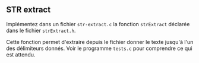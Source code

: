 ## STR extract

Implémentez dans un fichier `str-extract.c` la fonction `strExtract` déclarée dans le fichier `strExtract.h`.

Cette fonction permet d'extraire depuis le fichier donner le texte jusqu'à l'un des délimiteurs donnés.
Voir le programme `tests.c` pour comprendre ce qui est attendu.
